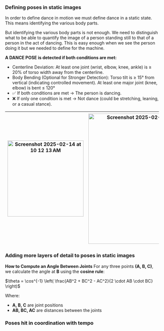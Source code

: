 ### Defining poses in static images

In order to define dance in motion we must define dance in a static state.  This means identifying the various body parts.

But identifying the various body parts is not enough.  We need to distinguish what to be able to quantify the image of a person standing still to that of a person in the act of dancing.  This is easy enough when we see the person doing it but we needed to define for the machine.

**A DANCE POSE is detected if both conditions are met:**


- Centerline Deviation: At least one joint (wrist, elbow, knee, ankle) is ≥ 20% of torso width away from the centerline.
- Body Bending (Optional for Stronger Detection): Torso tilt is ≥ 15° from vertical (indicating controlled movement).  At least one major joint (knee, elbow) is bent ≤ 120°
- ✅ If both conditions are met → The person is dancing.
- ❌ If only one condition is met → Not dance (could be stretching, leaning, or a casual stance).

| <img width="249" alt="Screenshot 2025-02-14 at 10 12 13 AM" src="https://github.com/user-attachments/assets/5fb14837-ee2a-4a93-855d-a7f032ac75ce" /> | <img width="426" alt="Screenshot 2025-02-14 at 10 22 28 AM" src="https://github.com/user-attachments/assets/9ba70fc1-68d2-4c8f-ade2-60e54c1c80c2" /> | <img width="429" alt="Screenshot 2025-02-14 at 10 22 00 AM" src="https://github.com/user-attachments/assets/a66ba3ae-d45f-4ea6-a8a9-dad631ee2a1a" /> |
|--|--|--|

### Adding more layers of detail to poses in static images

**How to Compute an Angle Between Joints**
For any three points **(A, B, C)**, we calculate the angle at **B** using the **cosine rule**:

$\theta = \cos^{-1} \left( \frac{AB^2 + BC^2 - AC^2}{2 \cdot AB \cdot BC} \right)$

Where:
- **A, B, C** are joint positions  
- **AB, BC, AC** are distances between the joints  

### Poses hit in coordination with tempo
